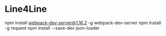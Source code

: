 # Line4Line


npm install webpack-dev-server@1.16.2 -g
webpack-dev-server
npm install -g request
npm install --save-dev json-loader